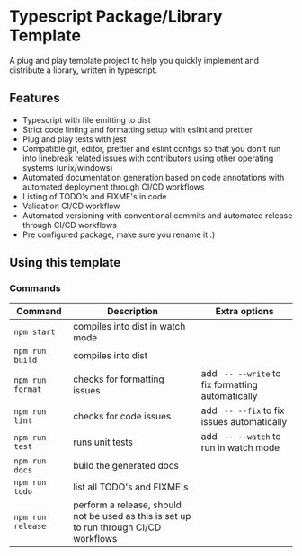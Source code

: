 # Typescript Package/Library Template

A plug and play template project to help you quickly implement and distribute a library, written in typescript.

## Features

- Typescript with file emitting to dist
- Strict code linting and formatting setup with eslint and prettier
- Plug and play tests with jest
- Compatible git, editor, prettier and eslint configs so that you don't run into linebreak related issues with contributors using other operating systems (unix/windows)
- Automated documentation generation based on code annotations with automated deployment through CI/CD workflows
- Listing of TODO's and FIXME's in code
- Validation CI/CD workflow
- Automated versioning with conventional commits and automated release through CI/CD workflows
- Pre configured package, make sure you rename it :)

## Using this template

### Commands

| Command | Description | Extra options |
| - | - | - |
| `npm start` | compiles into dist in watch mode |
| `npm run build` | compiles into dist |
| `npm run format` | checks for formatting issues | add ` -- --write` to fix formatting automatically |
| `npm run lint` | checks for code issues | add ` -- --fix` to fix issues automatically |
| `npm run test`| runs unit tests | add ` -- --watch` to run in watch mode |
| `npm run docs`| build the generated docs |
| `npm run todo`| list all TODO's and FIXME's |
| `npm run release`| perform a release, should not be used as this is set up to run through CI/CD workflows |